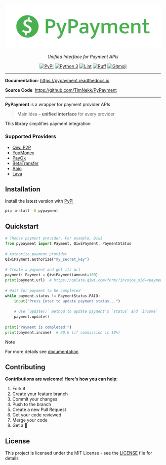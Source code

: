 <style>
.md-content .md-typeset h1 { display: none; }
</style>

<div align="center">
    <img src="assets/banner.png" alt="PyPayment">
    <p><em>Unified Interface for Payment APIs</em></p>
    <div>
        <a href="https://pypi.org/project/pypayment/" target="_blank"><img
            alt="PyPI"
            src="https://img.shields.io/pypi/v/pypayment?color=49b04f&style=flat-square"
        ></a>
        <a href="https://www.python.org/" target="_blank"><img 
            alt="Python 3"
            src="https://img.shields.io/pypi/pyversions/pypayment?color=49b04f&style=flat-square"
        ></a>
        <a href="https://github.com/TimNekk/PyPayment/blob/main/.github/workflows/lint.yml" target="_blank"><img
            alt="Lint"
            src="https://img.shields.io/github/actions/workflow/status/TimNekk/PyPayment/lint.yml?color=49b04f&label=Lint&style=flat-square"
        ></a>
        <a href="https://github.com/astral-sh/ruff" target="_blank"><img
            alt="Ruff"
            src="https://img.shields.io/endpoint?url=https://raw.githubusercontent.com/astral-sh/ruff/main/assets/badge/v2.json&color=49b04f&style=flat-square"
        ></a>
        <a href="https://gitmoji.dev" target="_blank"><img
            alt="Gitmoji"
            src="https://img.shields.io/badge/gitmoji-%20😜%20😍-FFDD67.svg?color=49b04f&style=flat-square"
        ></a>
    </div>
</div>


---

**Documentation**: <a href="https://pypayment.readthedocs.io" target="_blank">https://pypayment.readthedocs.io</a>

**Source Code**: <a href="https://github.com/TimNekk/PyPayment" target="_blank">https://github.com/TimNekk/PyPayment</a>

---

**PyPayment** is a wrapper for payment provider APIs

> Main idea – **unified interface** for every provider

This library simplifies payment integration

### Supported Providers

- [Qiwi P2P](https://p2p.qiwi.com/)
- [YooMoney](https://yoomoney.ru/)
- [PayOk](https://payok.online/)
- [BetaTransfer](https://betatransfer.io/)
- [Aaio](https://aaio.so/)
- [Lava](https://lava.kz/)

## Installation

Install the latest version with [PyPI](https://pypi.org/project/pypayment/)

```bash
pip install -U pypayment
```

## Quickstart

``` py
# Choose payment provider. For example, Qiwi
from pypayment import Payment, QiwiPayment, PaymentStatus

# Authorize payment provider
QiwiPayment.authorize("my_secret_key")

# Create a payment and get its url
payment: Payment = QiwiPayment(amount=100)
print(payment.url)  # https://oplata.qiwi.com/form/?invoice_uid=<payment_unique_id>

# Wait for payment to be completed
while payment.status != PaymentStatus.PAID:
    input("Press Enter to update payment status...")

    # Use `update()` method to update payment's `status` and `income`
    payment.update()

print("Payment is completed!")
print(payment.income)  # 90.0 (if commission is 10%)
```

> [!NOTE]
> For more details see [documentation](https://pypayment.readthedocs.io)

## Contributing

**Contributions are welcome! Here's how you can help:**

1. Fork it
2. Create your feature branch
3. Commit your changes
4. Push to the branch
5. Create a new Pull Request
6. Get your code reviewed
7. Merge your code
8. Get a 🌟

## License

This project is licensed under the MIT License - see the [LICENSE](LICENSE) file for details